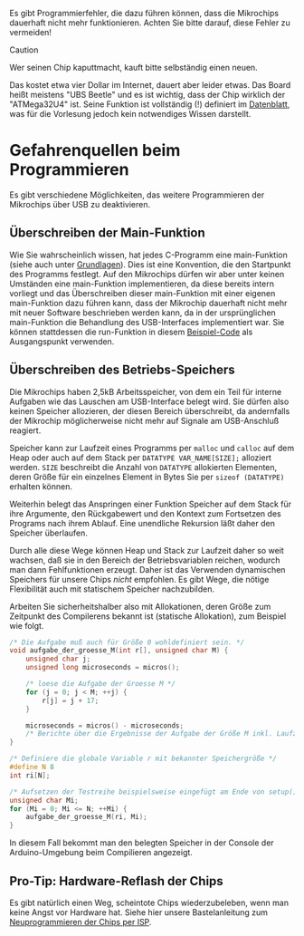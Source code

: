 Es gibt Programmierfehler, die dazu führen
können, dass die Mikrochips dauerhaft nicht mehr funktionieren.
Achten Sie bitte darauf, diese Fehler zu vermeiden!

  > [!CAUTION]
  > Wer seinen Chip kaputtmacht, kauft bitte selbständig einen neuen.

Das kostet etwa vier Dollar im Internet, dauert aber leider etwas.
Das Board heißt meistens "UBS Beetle" und es ist wichtig, dass der Chip wirklich
der "ATMega32U4" ist.
Seine Funktion ist vollständig (!) definiert im
[Datenblatt](https://ww1.microchip.com/downloads/en/DeviceDoc/Atmel-7766-8-bit-AVR-ATmega16U4-32U4_Datasheet.pdf),
was für die Vorlesung jedoch kein notwendiges Wissen darstellt.

# Gefahrenquellen beim Programmieren

Es gibt verschiedene Möglichkeiten, das weitere Programmieren der Mikrochips
über USB zu deaktivieren.

## Überschreiben der Main-Funktion

Wie Sie wahrscheinlich wissen, hat jedes C-Programm eine main-Funktion
(siehe auch unter [Grundlagen](Grundlagen-der-C-Programmierung#funktionen)).
Dies ist eine Konvention, die den Startpunkt des Programms festlegt.
Auf den Mikrochips dürfen wir aber unter keinen Umständen eine main-Funktion
implementieren, da diese bereits intern vorliegt und das Überschreiben dieser
main-Funktion mit einer eigenen main-Funktion dazu führen kann, dass der
Mikrochip dauerhaft nicht mehr mit neuer Software beschrieben werden kann,
da in der ursprünglichen main-Funktion die Behandlung des USB-Interfaces
implementiert war.
Sie können stattdessen die run-Funktion in diesem
[Beispiel-Code](Einrichten-der-Mikrochips#beispiel-für-ausgangscode) als Ausgangspunkt
verwenden.

## Überschreiben des Betriebs-Speichers

Die Mikrochips haben 2,5kB Arbeitsspeicher, von dem ein Teil für interne
Aufgaben wie das Lauschen am USB-Interface belegt wird.  Sie dürfen also
keinen Speicher allozieren, der diesen Bereich überschreibt, da andernfalls der
Mikrochip möglicherweise nicht mehr auf Signale am USB-Anschluß reagiert.

Speicher kann zur Laufzeit eines Programms per `malloc` und `calloc` auf dem
Heap oder auch auf dem Stack per `DATATYPE VAR_NAME[SIZE];` alloziert werden.
`SIZE` beschreibt die Anzahl von `DATATYPE` allokierten Elementen, deren Größe
für ein einzelnes Element in Bytes Sie per `sizeof (DATATYPE)` erhalten können.

Weiterhin belegt das Anspringen einer Funktion Speicher auf dem Stack für ihre
Argumente, den Rückgabewert und den Kontext zum Fortsetzen des Programs nach
ihrem Ablauf.  Eine unendliche Rekursion läßt daher den Speicher überlaufen.

Durch alle diese Wege können Heap und Stack zur Laufzeit daher so weit wachsen,
daß sie in den Bereich der Betriebsvariablen reichen, wodurch man dann
Fehlfunktionen erzeugt.  Daher ist das Verwenden dynamischen Speichers für
unsere Chips *nicht* empfohlen.  Es gibt Wege, die nötige Flexibilität auch mit
statischem Speicher nachzubilden.

Arbeiten Sie sicherheitshalber also mit Allokationen, deren Größe zum Zeitpunkt
des Compilerens bekannt ist (statische Allokation), zum Beispiel wie folgt.

```c
/* Die Aufgabe muß auch für Größe 0 wohldefiniert sein. */
void aufgabe_der_groesse_M(int r[], unsigned char M) {
    unsigned char j;
    unsigned long microseconds = micros();

    /* loese die Aufgabe der Groesse M */
    for (j = 0; j < M; ++j) {
        r[j] = j + 17;
    }

    microseconds = micros() - microseconds;
    /* Berichte über die Ergebnisse der Aufgabe der Größe M inkl. Laufzeit */
}

/* Definiere die globale Variable r mit bekannter Speichergröße */
#define N 8
int ri[N];

/* Aufsetzen der Testreihe beispielsweise eingefügt am Ende von setup() */
unsigned char Mi;
for (Mi = 0; Mi <= N; ++Mi) {
    aufgabe_der_groesse_M(ri, Mi);
}
```

In diesem Fall bekommt man den belegten Speicher in der Console der
Arduino-Umgebung beim Compilieren angezeigt.

## Pro-Tip: Hardware-Reflash der Chips

Es gibt natürlich einen Weg, scheintote Chips wiederzubeleben, wenn man keine
Angst vor Hardware hat.  Siehe hier unsere Bastelanleitung zum
[Neuprogrammieren der Chips per ISP](Neuschreiben-per-ISP).
